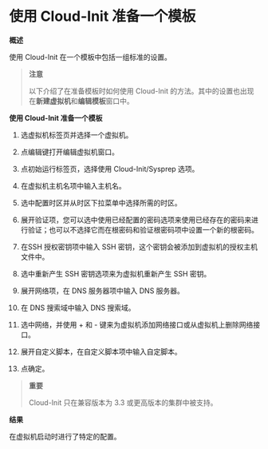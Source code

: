 # 使用 Cloud-Init 准备一个模板
**概述**

使用 Cloud-Init 在一个模板中包括一组标准的设置。

> **注意**
>
> 以下介绍了在准备模板时如何使用 Cloud-Init 的方法。其中的设置也出现在**新建虚拟机**和**编辑模板**窗口中。

**使用 Cloud-Init 准备一个模板**

1.  选虚拟机标签页并选择一个虚拟机。

1. 点编辑键打开编辑虚拟机窗口。

1. 点初始运行标签页，选择使用 Cloud-Init/Sysprep 选项。

1. 在虚拟机主机名项中输入主机名。

1. 选中配置时区并从时区下拉菜单中选择所需的时区。

1. 展开验证项，您可以选中使用已经配置的密码选项来使用已经存在的密码来进行验证；也可以不选择它而在根密码和验证根密码项中设置一个新的根密码。

1. 在SSH 授权密钥项中输入 SSH 密钥，这个密钥会被添加到虚拟机的授权主机文件中。

1. 选中重新产生 SSH 密钥选项来为虚拟机重新产生 SSH 密钥。

1. 展开网络项，在 DNS 服务器项中输入 DNS 服务器。

1. 在 DNS 搜索域中输入 DNS 搜索域。

1. 选中网络，并使用 + 和 - 键来为虚拟机添加网络接口或从虚拟机上删除网络接口。

1. 展开自定义脚本，在自定义脚本项中输入自定脚本。

1. 点确定。

> **重要**
>
> Cloud-Init 只在兼容版本为 3.3 或更高版本的集群中被支持。

**结果**

在虚拟机启动时进行了特定的配置。
